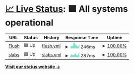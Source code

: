 # [📈 Live Status](https://hritikch24.github.io/uptime-testing/): <!--live status--> **🟩 All systems operational**

<!--start: status pages-->
<!-- This summary is generated by Upptime (https://github.com/upptime/upptime) -->
<!-- Do not edit this manually, your changes will be overwritten -->
<!-- prettier-ignore -->
| URL | Status | History | Response Time | Uptime |
| --- | ------ | ------- | ------------- | ------ |
| <img alt="" src="https://favicons.githubusercontent.com/flush.com" height="13"> [Flush](https://flush.com) | 🟩 Up | [flush.yml](https://github.com/hritikch24/uptime/commits/HEAD/history/flush.yml) | <details><summary><img alt="Response time graph" src="./graphs/flush/response-time-week.png" height="20"> 246ms</summary><br><a href="https://hritikch24.github.io/uptime/history/flush"><img alt="Response time 246" src="https://img.shields.io/endpoint?url=https%3A%2F%2Fraw.githubusercontent.com%2Fhritikch24%2Fuptime%2FHEAD%2Fapi%2Fflush%2Fresponse-time.json"></a><br><a href="https://hritikch24.github.io/uptime/history/flush"><img alt="24-hour response time 251" src="https://img.shields.io/endpoint?url=https%3A%2F%2Fraw.githubusercontent.com%2Fhritikch24%2Fuptime%2FHEAD%2Fapi%2Fflush%2Fresponse-time-day.json"></a><br><a href="https://hritikch24.github.io/uptime/history/flush"><img alt="7-day response time 246" src="https://img.shields.io/endpoint?url=https%3A%2F%2Fraw.githubusercontent.com%2Fhritikch24%2Fuptime%2FHEAD%2Fapi%2Fflush%2Fresponse-time-week.json"></a><br><a href="https://hritikch24.github.io/uptime/history/flush"><img alt="30-day response time 246" src="https://img.shields.io/endpoint?url=https%3A%2F%2Fraw.githubusercontent.com%2Fhritikch24%2Fuptime%2FHEAD%2Fapi%2Fflush%2Fresponse-time-month.json"></a><br><a href="https://hritikch24.github.io/uptime/history/flush"><img alt="1-year response time 246" src="https://img.shields.io/endpoint?url=https%3A%2F%2Fraw.githubusercontent.com%2Fhritikch24%2Fuptime%2FHEAD%2Fapi%2Fflush%2Fresponse-time-year.json"></a></details> | <details><summary><a href="https://hritikch24.github.io/uptime/history/flush">100.00%</a></summary><a href="https://hritikch24.github.io/uptime/history/flush"><img alt="All-time uptime 100.00%" src="https://img.shields.io/endpoint?url=https%3A%2F%2Fraw.githubusercontent.com%2Fhritikch24%2Fuptime%2FHEAD%2Fapi%2Fflush%2Fuptime.json"></a><br><a href="https://hritikch24.github.io/uptime/history/flush"><img alt="24-hour uptime 100.00%" src="https://img.shields.io/endpoint?url=https%3A%2F%2Fraw.githubusercontent.com%2Fhritikch24%2Fuptime%2FHEAD%2Fapi%2Fflush%2Fuptime-day.json"></a><br><a href="https://hritikch24.github.io/uptime/history/flush"><img alt="7-day uptime 100.00%" src="https://img.shields.io/endpoint?url=https%3A%2F%2Fraw.githubusercontent.com%2Fhritikch24%2Fuptime%2FHEAD%2Fapi%2Fflush%2Fuptime-week.json"></a><br><a href="https://hritikch24.github.io/uptime/history/flush"><img alt="30-day uptime 100.00%" src="https://img.shields.io/endpoint?url=https%3A%2F%2Fraw.githubusercontent.com%2Fhritikch24%2Fuptime%2FHEAD%2Fapi%2Fflush%2Fuptime-month.json"></a><br><a href="https://hritikch24.github.io/uptime/history/flush"><img alt="1-year uptime 100.00%" src="https://img.shields.io/endpoint?url=https%3A%2F%2Fraw.githubusercontent.com%2Fhritikch24%2Fuptime%2FHEAD%2Fapi%2Fflush%2Fuptime-year.json"></a></details>
| <img alt="" src="https://favicons.githubusercontent.com/thewearableinternet.com" height="13"> [slabs](https://thewearableinternet.com) | 🟩 Up | [slabs.yml](https://github.com/hritikch24/uptime/commits/HEAD/history/slabs.yml) | <details><summary><img alt="Response time graph" src="./graphs/slabs/response-time-week.png" height="20"> 287ms</summary><br><a href="https://hritikch24.github.io/uptime/history/slabs"><img alt="Response time 287" src="https://img.shields.io/endpoint?url=https%3A%2F%2Fraw.githubusercontent.com%2Fhritikch24%2Fuptime%2FHEAD%2Fapi%2Fslabs%2Fresponse-time.json"></a><br><a href="https://hritikch24.github.io/uptime/history/slabs"><img alt="24-hour response time 272" src="https://img.shields.io/endpoint?url=https%3A%2F%2Fraw.githubusercontent.com%2Fhritikch24%2Fuptime%2FHEAD%2Fapi%2Fslabs%2Fresponse-time-day.json"></a><br><a href="https://hritikch24.github.io/uptime/history/slabs"><img alt="7-day response time 287" src="https://img.shields.io/endpoint?url=https%3A%2F%2Fraw.githubusercontent.com%2Fhritikch24%2Fuptime%2FHEAD%2Fapi%2Fslabs%2Fresponse-time-week.json"></a><br><a href="https://hritikch24.github.io/uptime/history/slabs"><img alt="30-day response time 287" src="https://img.shields.io/endpoint?url=https%3A%2F%2Fraw.githubusercontent.com%2Fhritikch24%2Fuptime%2FHEAD%2Fapi%2Fslabs%2Fresponse-time-month.json"></a><br><a href="https://hritikch24.github.io/uptime/history/slabs"><img alt="1-year response time 287" src="https://img.shields.io/endpoint?url=https%3A%2F%2Fraw.githubusercontent.com%2Fhritikch24%2Fuptime%2FHEAD%2Fapi%2Fslabs%2Fresponse-time-year.json"></a></details> | <details><summary><a href="https://hritikch24.github.io/uptime/history/slabs">100.00%</a></summary><a href="https://hritikch24.github.io/uptime/history/slabs"><img alt="All-time uptime 100.00%" src="https://img.shields.io/endpoint?url=https%3A%2F%2Fraw.githubusercontent.com%2Fhritikch24%2Fuptime%2FHEAD%2Fapi%2Fslabs%2Fuptime.json"></a><br><a href="https://hritikch24.github.io/uptime/history/slabs"><img alt="24-hour uptime 100.00%" src="https://img.shields.io/endpoint?url=https%3A%2F%2Fraw.githubusercontent.com%2Fhritikch24%2Fuptime%2FHEAD%2Fapi%2Fslabs%2Fuptime-day.json"></a><br><a href="https://hritikch24.github.io/uptime/history/slabs"><img alt="7-day uptime 100.00%" src="https://img.shields.io/endpoint?url=https%3A%2F%2Fraw.githubusercontent.com%2Fhritikch24%2Fuptime%2FHEAD%2Fapi%2Fslabs%2Fuptime-week.json"></a><br><a href="https://hritikch24.github.io/uptime/history/slabs"><img alt="30-day uptime 100.00%" src="https://img.shields.io/endpoint?url=https%3A%2F%2Fraw.githubusercontent.com%2Fhritikch24%2Fuptime%2FHEAD%2Fapi%2Fslabs%2Fuptime-month.json"></a><br><a href="https://hritikch24.github.io/uptime/history/slabs"><img alt="1-year uptime 100.00%" src="https://img.shields.io/endpoint?url=https%3A%2F%2Fraw.githubusercontent.com%2Fhritikch24%2Fuptime%2FHEAD%2Fapi%2Fslabs%2Fuptime-year.json"></a></details>

<!--end: status pages-->

[**Visit our status website →**](https://demo11234.github.io/uptime-test)
